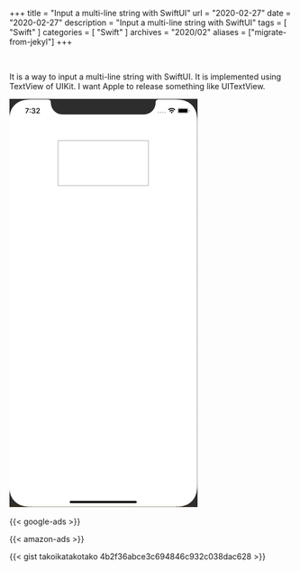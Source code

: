 +++
title =  "Input a multi-line string with SwiftUI"
url = "2020-02-27"
date = "2020-02-27"
description = "Input a multi-line string with SwiftUI"
tags = [
    "Swift"
]
categories = [
    "Swift"
]
archives = "2020/02"
aliases = ["migrate-from-jekyl"]
+++

<br>

It is a way to input a multi-line string with SwiftUI.
It is implemented using TextView of UIKit.
I want Apple to release something like UITextView.

![MultilineTextView](1.gif)

<!-- Google Ads -->
{{< google-ads >}}

<!-- Amazon Ads -->
{{< amazon-ads >}}

{{< gist takoikatakotako 4b2f36abce3c694846c932c038dac628 >}}
